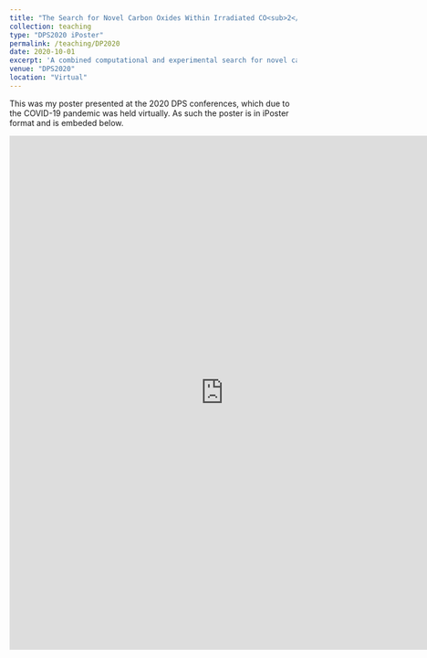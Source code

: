 ```yaml
---
title: "The Search for Novel Carbon Oxides Within Irradiated CO<sub>2</sub> Ices: Potential New Parent Species for Cometary Volatiles"
collection: teaching
type: "DPS2020 iPoster"
permalink: /teaching/DP2020
date: 2020-10-01
excerpt: 'A combined computational and experimental search for novel carbon oxides.'
venue: "DPS2020"
location: "Virtual"
---
```


This was my poster presented at the 2020 DPS conferences, which due to the COVID-19 pandemic was held virtually. As such the poster is in iPoster format and is embeded below.

<iframe height='900' width='750' frameborder='0' allowtransparency='true'
 scrolling='no' src='https://dps52-aas.ipostersessions.com/Default.aspx?s=62-E3-9F-0C-88-DD-C5-7A-7E-8A-28-7E-35-50-C5-96'></iframe>
